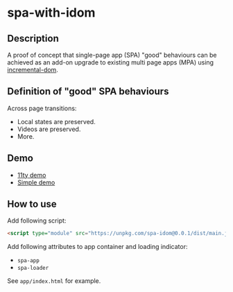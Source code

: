 # spa-with-idom

## Description

A proof of concept that single-page app (SPA) "good" behaviours can be achieved as an add-on upgrade to existing multi page apps (MPA) using [incremental-dom](https://github.com/google/incremental-dom).


## Definition of "good" SPA behaviours

Across page transitions:

* Local states are preserved.
* Videos are preserved.
* More.


## Demo

* [11ty demo](https://11ty-spa.vercel.app/)
* [Simple demo](https://spa-with-idom.vercel.app/)

## How to use

Add following script:
```html
<script type="module" src="https://unpkg.com/spa-idom@0.0.1/dist/main.js"></script>
```

Add following attributes to app container and loading indicator:

- `spa-app`
- `spa-loader`

See `app/index.html` for example.
